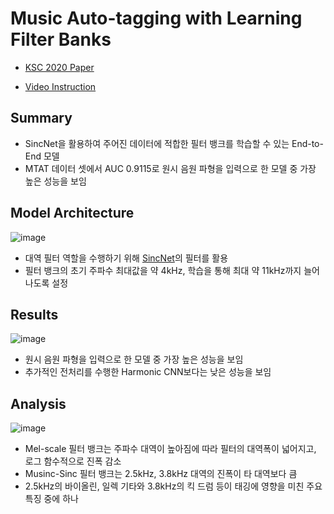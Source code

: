 Music Auto-tagging with Learning Filter Banks
===
* [KSC 2020 Paper](https://github.com/jaehwlee/music-sincnet/files/5760095/2020KSC_.pdf)

* [Video Instruction](https://www.youtube.com/watch?v=9oyLRW1R6kY&t=3s)

Summary
--
* SincNet을 활용하여 주어진 데이터에 적합한 필터 뱅크를 학습할 수 있는 End-to-End 모델
* MTAT 데이터 셋에서 AUC 0.9115로 원시 음원 파형을 입력으로 한 모델 중 가장 높은 성능을 보임

Model Architecture
--
![image](https://user-images.githubusercontent.com/33409264/103455059-ee7cfb00-4d2c-11eb-954b-25465d6b3a3d.png)

* 대역 필터 역할을 수행하기 위해 [SincNet](https://arxiv.org/abs/1808.00158)의 필터를 활용
* 필터 뱅크의 초기 주파수 최대값을 약 4kHz, 학습을 통해 최대 약 11kHz까지 늘어나도록 설정

Results
--
![image](https://user-images.githubusercontent.com/33409264/103455148-bf1abe00-4d2d-11eb-9f05-c4a19458e579.png)

* 원시 음원 파형을 입력으로 한 모델 중 가장 높은 성능을 보임
* 추가적인 전처리를 수행한 Harmonic CNN보다는 낮은 성능을 보임

Analysis
--
![image](https://user-images.githubusercontent.com/33409264/103455177-0c972b00-4d2e-11eb-96d9-d721468662e9.png)

* Mel-scale 필터 뱅크는 주파수 대역이 높아짐에 따라 필터의 대역폭이 넓어지고, 로그 함수적으로 진폭 감소
* Musinc-Sinc 필터 뱅크는 2.5kHz, 3.8kHz 대역의 진폭이 타 대역보다 큼
* 2.5kHz의 바이올린, 일렉 기타와 3.8kHz의 킥 드럼 등이 태깅에 영향을 미친 주요 특징 중에 하나
